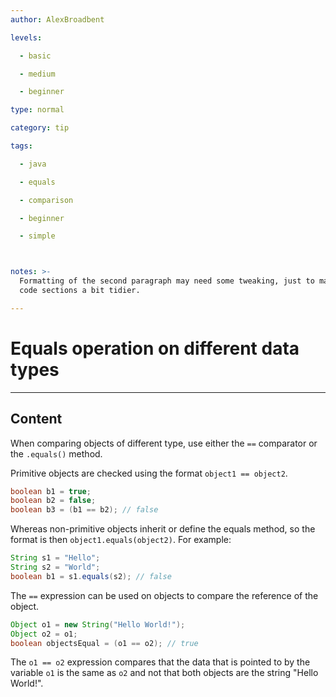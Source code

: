 ```yaml
---
author: AlexBroadbent

levels:

  - basic

  - medium

  - beginner

type: normal

category: tip

tags:

  - java

  - equals

  - comparison

  - beginner

  - simple



notes: >-
  Formatting of the second paragraph may need some tweaking, just to make the
  code sections a bit tidier.

---
```


# Equals operation on different data types

---
## Content

When comparing objects of different type, use either the `==` comparator or the `.equals()` method.

Primitive objects are checked using the format `object1 == object2`. 

```java
boolean b1 = true;
boolean b2 = false;
boolean b3 = (b1 == b2); // false
```

Whereas non-primitive objects inherit or define the equals method, so the format is then `object1.equals(object2)`. For example:
```java
String s1 = "Hello";
String s2 = "World";
boolean b1 = s1.equals(s2); // false
```

The `==` expression can be used on objects to compare the reference of the object. 
```java
Object o1 = new String("Hello World!");
Object o2 = o1;
boolean objectsEqual = (o1 == o2); // true
```

The `o1 == o2` expression compares that the data that is pointed to by the variable `o1` is the same as `o2` and not that both objects are the string "Hello World!".